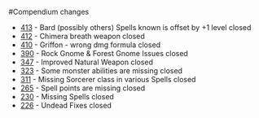 #Compendium changes
- [413](https://github.com/Rughalt/D35E/issues/413) - Bard (possibly others) Spells known is offset by +1 level closed 
- [412](https://github.com/Rughalt/D35E/issues/412) - Chimera breath weapon closed 
- [410](https://github.com/Rughalt/D35E/issues/410) - Griffon - wrong dmg formula closed 
- [390](https://github.com/Rughalt/D35E/issues/390) - Rock Gnome & Forest Gnome Issues closed 
- [347](https://github.com/Rughalt/D35E/issues/347) - Improved Natural Weapon closed 
- [323](https://github.com/Rughalt/D35E/issues/323) - Some monster abilities are missing closed 
- [311](https://github.com/Rughalt/D35E/issues/311) - Missing Sorcerer class in various Spells closed 
- [265](https://github.com/Rughalt/D35E/issues/265) - Spell points are missing closed 
- [230](https://github.com/Rughalt/D35E/issues/230) - Missing Spells closed 
- [226](https://github.com/Rughalt/D35E/issues/226) - Undead Fixes closed 
